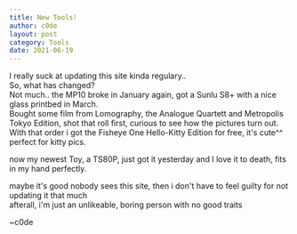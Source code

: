 ```yaml
---
title: New Tools!
author: c0de
layout: post
category: Tools
date: 2021-06-19
---
```


I really suck at updating this site kinda regulary..  
So, what has changed?  
Not much.. the MP10 broke in January again, got a Sunlu S8+ with a nice glass printbed in March.  
Bought some film from Lomography, the Analogue Quartett and Metropolis Tokyo Edition, shot that roll first, curious to see how the pictures turn out.  
With that order i got the Fisheye One Hello-Kitty Edition for free, it's cute^^ perfect for kitty pics.  
  
now my newest Toy, a TS80P, just got it yesterday and I love it to death, fits in my hand perfectly.  
  

maybe it's good nobody sees this site, then i don't have to feel guilty for not updating it that much  
afterall, i'm just an unlikeable, boring person with no good traits  
  
~c0de